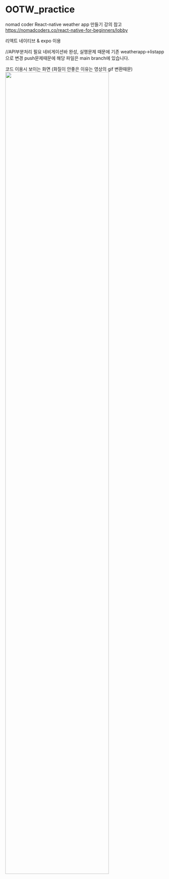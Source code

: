 # OOTW_practice
nomad coder React-native weather app 만들기 강의 참고
https://nomadcoders.co/react-native-for-beginners/lobby

리액트 네이티브 & expo 이용

//API부분처리 필요
네비게이션바 완성, 실행문제 때문에 기존 weatherapp->listapp으로 변경
push문제때문에 해당 파일은 main branch에 있습니다. 

코드 이용시 보이는 화면 (화질이 안좋은 이유는 영상의 gif 변환때문)  
<img width="80%" src="https://github.com/havhap/OOTW_practice/issues/4#issue-1853264578"/>

